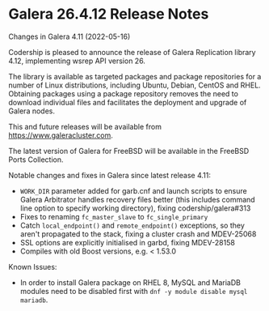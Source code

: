 # Galera 26.4.12 Release Notes

Changes in Galera 4.11 (2022-05-16)

Codership is pleased to announce the release of Galera Replication library 4.12, implementing wsrep API version 26.

The library is available as targeted packages and package repositories for a number of Linux distributions, including Ubuntu, Debian, CentOS and RHEL. Obtaining packages using a package repository removes the need to download individual files and facilitates the deployment and upgrade of Galera nodes.

This and future releases will be available from https://www.galeracluster.com.

The latest version of Galera for FreeBSD will be available in the FreeBSD Ports Collection.

Notable changes and fixes in Galera since latest release 4.11:

* `WORK_DIR` parameter added for garb.cnf and launch scripts to ensure Galera Arbitrator handles recovery files better (this includes command line option to specify working directory), fixing codership/galera#313
* Fixes to renaming `fc_master_slave` to `fc_single_primary`
* Catch `local_endpoint()` and `remote_endpoint()` exceptions, so they aren't propagated to the stack, fixing a cluster crash and MDEV-25068
* SSL options are explicitly initialised in garbd, fixing MDEV-28158
* Compiles with old Boost versions, e.g. < 1.53.0

Known Issues:

* In order to install Galera package on RHEL 8, MySQL and MariaDB modules need to be disabled first with `dnf -y module disable mysql mariadb`.
